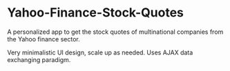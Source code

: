 Yahoo-Finance-Stock-Quotes
=============================================================

A personalized app to get the stock quotes of multinational companies from the Yahoo finance sector.

Very minimalistic UI design, scale up as needed. Uses AJAX data exchanging paradigm.
